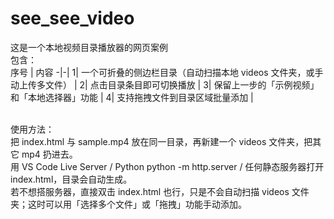# see_see_video
这是一个本地视频目录播放器的网页案例<br>
包含：<br>
序号 | 内容
-|-|
1| 一个可折叠的侧边栏目录（自动扫描本地 videos 文件夹，或手动上传多文件） |
2| 点击目录条目即可切换播放 |
3| 保留上一步的「示例视频」和「本地选择器」功能 |
4| 支持拖拽文件到目录区域批量添加 |
<br>
<br>
<p>使用方法：<br>
把 index.html 与 sample.mp4 放在同一目录，再新建一个 videos 文件夹，把其它 mp4 扔进去。<br>
用 VS Code Live Server / Python python -m http.server / 任何静态服务器打开 index.html，目录会自动生成。<br>
若不想搭服务器，直接双击 index.html 也行，只是不会自动扫描 videos 文件夹；这时可以用「选择多个文件」或「拖拽」功能手动添加。</p>

